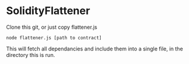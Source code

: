 # SolidityFlattener

Clone this git, or just copy flattener.js

`node flattener.js [path to contract]`

This will fetch all dependancies and include them into a single file, in the directory this is run.
